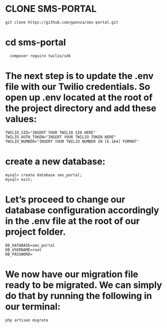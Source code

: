 # CLONE SMS-PORTAL
    git clone https://github.com/gannza/sms-portal.git
    
# cd sms-portal
      composer require twilio/sdk 

# The next step is to update the .env file with our Twilio credentials. So open up .env located at the root of the project directory and add these values:

    TWILIO_SID="INSERT YOUR TWILIO SID HERE"
    TWILIO_AUTH_TOKEN="INSERT YOUR TWILIO TOKEN HERE"
    TWILIO_NUMBER="INSERT YOUR TWILIO NUMBER IN [E.164] FORMAT"

# create a new database:

    mysql> create database sms_portal;
    mysql> exit;

# Let’s proceed to change our database configuration accordingly in the .env file at the root of our project folder.

    DB_DATABASE=sms_portal
    DB_USERNAME=root
    DB_PASSWORD=

# We now have our migration file ready to be migrated. We can simply do that by running the following in our terminal:
    
    php artisan migrate
